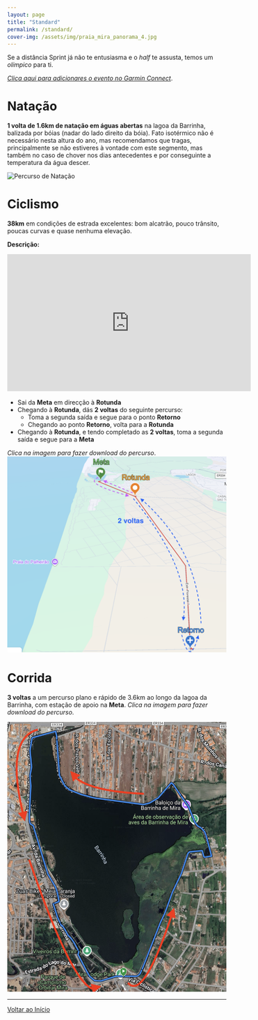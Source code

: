 ```yaml
---
layout: page
title: "Standard"
permalink: /standard/
cover-img: /assets/img/praia_mira_panorama_4.jpg
---
```


Se a distância Sprint já não te entusiasma e o *half* te assusta, temos um *olímpico* para ti.

[*Clica aqui para adicionares o evento no Garmin Connect*](https://connect.garmin.com/modern/event/d0ed0287-e04f-4682-9d79-2e1d276d0178).

# Natação

**1 volta de 1.6km de natação em águas abertas** na lagoa da Barrinha, balizada por bóias (nadar do lado direito da bóia). Fato isotérmico não é necessário nesta altura do ano, mas recomendamos que tragas, principalmente se não estiveres à vontade com este segmento, mas também no caso de chover nos dias antecedentes e por conseguinte a temperatura da água descer.

<img src="/assets/img/standard_swim_map.png" alt="Percurso de Natação">

# Ciclismo

**38km** em condições de estrada excelentes: bom alcatrão, pouco trânsito, poucas curvas e quase nenhuma elevação.

**Descrição:**

<iframe width="560" height="315" src="https://www.youtube.com/embed/SdvaEbfnNY8?si=dKg3O2K9AsJHbWoP" title="YouTube video player" frameborder="0" allow="accelerometer; autoplay; clipboard-write; encrypted-media; gyroscope; picture-in-picture; web-share" referrerpolicy="strict-origin-when-cross-origin" allowfullscreen></iframe>

- Sai da **Meta** em direcção à **Rotunda**
- Chegando à **Rotunda**, dás **2 voltas** do seguinte percurso:
  - Toma a segunda saída e segue para o ponto **Retorno**
  - Chegando ao ponto **Retorno**, volta para a **Rotunda**
- Chegando à **Rotunda**, e tendo completado as **2 voltas**, toma a segunda saída e segue para a **Meta**

*Clica na imagem para fazer download do percurso*.
<a href="/assets/courses/trizua_bike_standard.fit" title="Descarregar ficheiro FIT do percurso de Ciclismo">
    <img src="/assets/img/standard_bike_map.png">
</a>

# Corrida

**3 voltas** a um percurso plano e rápido de 3.6km ao longo da lagoa da Barrinha, com estação de apoio na **Meta**. *Clica na imagem para fazer download do percurso*.

<a href="/assets/courses/trizua_run_standard.fit"  title="Descarregar ficheiro FIT do percurso de Corrida">
    <img src="/assets/img/standard_run_map.png">
</a>

---

[Voltar ao Início](/)
